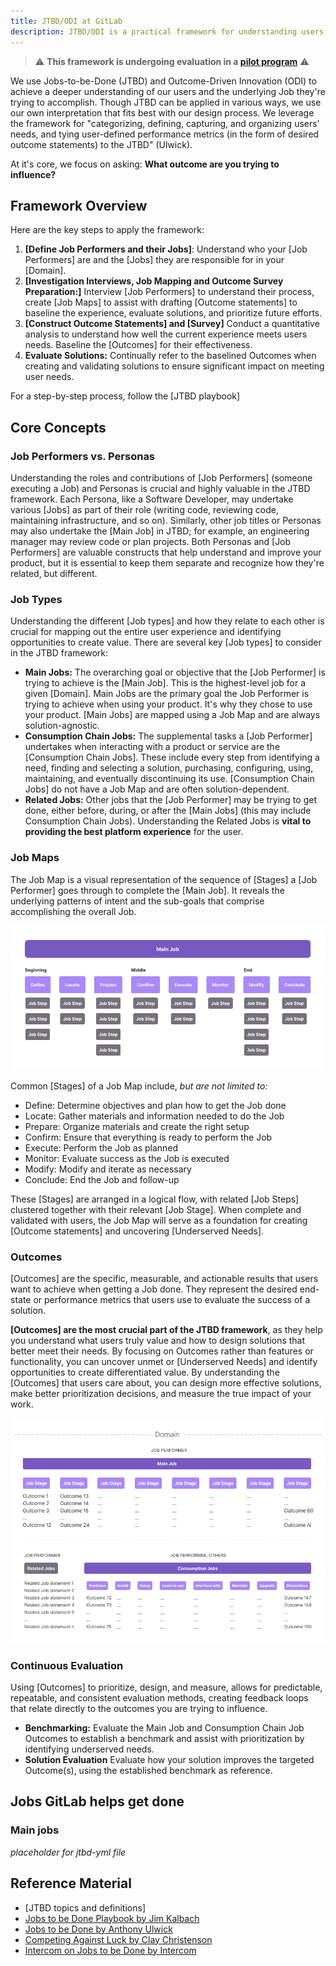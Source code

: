 ```yaml
---
title: JTBD/ODI at GitLab
description: JTBD/ODI is a practical framework for understanding users' desired outcomes.
---
```


>⚠️ **This framework is undergoing evaluation in a [pilot program](https://gitlab.com/gitlab-org/gitlab/-/iss️ues/477045)** ⚠️

We use Jobs-to-be-Done (JTBD) and Outcome-Driven Innovation (ODI) to achieve a deeper understanding of our users and the underlying Job they're trying to accomplish. Though JTBD can be applied in various ways, we use our own interpretation that fits best with our design process. We leverage the framework for "categorizing, defining, capturing, and organizing users' needs, and tying user-defined performance metrics (in the form of desired outcome statements) to the JTBD" (Ulwick).

At it's core, we focus on asking: **What outcome are you trying to influence?**

## Framework Overview

Here are the key steps to apply the framework:

1. **[Define Job Performers and their Jobs]**: Understand who your [Job Performers] are and the [Jobs] they are responsible for in your [Domain]<!--(/handbook/product/ux/jobs-to-be-done/jtbd_topics__definitions/#domain)-->.
1. **[Investigation Interviews, Job Mapping and Outcome Survey Preparation:]** Interview [Job Performers]<!--(/handbook/product/ux/jobs-to-be-done/jtbd_topics__definitions/#job-performers)--> to understand their process, create [Job Maps]<!--(/handbook/product/ux/jobs-to-be-done/jtbd_topics__definitions/#job-maps)--> to assist with drafting [Outcome statements]<!--(/handbook/product/ux/jobs-to-be-done/jtbd_topics__definitions/#outcome-statements)--> to baseline the experience, evaluate solutions, and prioritize future efforts.
1. **[Construct Outcome Statements]<!--(/handbook/product/ux/jobs-to-be-done/jtbd-playbook/#exercise-2:-construct-outcome-statements)--> and [Survey]<!--(/handbook/product/ux/jobs-to-be-done/jtbd-playbook/#outcomes-survey)-->** Conduct a quantitative analysis to understand how well the current experience meets users needs. Baseline the [Outcomes]<!--(/handbook/product/ux/jobs-to-be-done/jtbd_topics__definitions/#outcomes)--> for their effectiveness.
1. **Evaluate Solutions:** Continually refer to the baselined Outcomes when creating and validating solutions to ensure significant impact on meeting user needs.

For a step-by-step process, follow the [JTBD playbook]<!--(/handbook/product/ux/jobs-to-be-done/jtbd-playbook).-->

## Core Concepts

### Job Performers vs. Personas

Understanding the roles and contributions of [Job Performers]<!--(/handbook/product/ux/jobs-to-be-done/jtbd_topics__definitions/#job-performers)--> (someone executing a Job) and Personas is crucial and highly valuable in the JTBD framework. Each Persona, like a Software Developer, may undertake various [Jobs]<!--(handbook/product/ux/jobs-to-be-done/jtbd_topics__definitions/#job-types) --> as part of their role (writing code, reviewing code, maintaining infrastructure, and so on). Similarly, other job titles or Personas may also undertake the [Main Job]<!--(/handbook/product/ux/jobs-to-be-done/jtbd_topics__definitions/#main-jobs)--> in JTBD; for example, an engineering manager may review code or plan projects. Both Personas and [Job Performers]<!--(/handbook/product/ux/jobs-to-be-done/jtbd_topics__definitions/#job-performers)--> are valuable constructs that help understand and improve your product, but it is essential to keep them separate and recognize how they're related, but different.

### Job Types

Understanding the different [Job types]<!--(handbook/product/ux/jobs-to-be-done/jtbd_topics__definitions/#job-types)--> and how they relate to each other is crucial for mapping out the entire user experience and identifying opportunities to create value. There are several key [Job types]<!--(handbook/product/ux/jobs-to-be-done/jtbd_topics__definitions/#job-types)--> to consider in the JTBD framework:

- **Main Jobs:** The overarching goal or objective that the [Job Performer]<!--(/handbook/product/ux/jobs-to-be-done/jtbd_topics__definitions/#Job-Performers)--> is trying to achieve is the [Main Job]<!--(/handbook/product/ux/jobs-to-be-done/jtbd_topics__definitions/#main-jobs)-->. This is the highest-level job for a given [Domain]<!--(/handbook/product/ux/jobs-to-be-done/jtbd_topics__definitions/#domain)-->. Main Jobs are the primary goal the Job Performer is trying to achieve when using your product. It's why they chose to use your product. [Main Jobs]<!--(/handbook/product/ux/jobs-to-be-done/jtbd_topics__definitions/#main-jobs)--> are mapped using a Job Map and are always solution-agnostic.
- **Consumption Chain Jobs:** The supplemental tasks a [Job Performer]<!--(/handbook/product/ux/jobs-to-be-done/jtbd_topics__definitions/#job-performers)--> undertakes when interacting with a product or service are the [Consumption Chain Jobs]<!--(/handbook/product/ux/jobs-to-be-done/jtbd_topics__definitions/#consumption-jobs)-->. These include every step from identifying a need, finding and selecting a solution, purchasing, configuring, using, maintaining, and eventually discontinuing its use. [Consumption Chain Jobs]<!--(/handbook/product/ux/jobs-to-be-done/jtbd_topics__definitions/#consumption-jobs)--> do not have a Job Map and are often solution-dependent.
- **Related Jobs:** Other jobs that the [Job Performer]<!--(/handbook/product/ux/jobs-to-be-done/jtbd_topics__definitions/#job-performers)--> may be trying to get done, either before, during, or after the [Main Jobs]<!--(/handbook/product/ux/jobs-to-be-done/jtbd_topics__definitions/#main-jobs)--> (this may include Consumption Chain Jobs). Understanding the Related Jobs is **vital to providing the best platform experience** for the user.

### Job Maps

The Job Map is a visual representation of the sequence of [Stages]<!--(/handbook/product/ux/jobs-to-be-done/jtbd_topics__definitions/#job-stages)--> a [Job Performer]<!--(/handbook/product/ux/jobs-to-be-done/jtbd_topics__definitions/#job-performers)--> goes through to complete the [Main Job]<!--(/handbook/product/ux/jobs-to-be-done/jtbd_topics__definitions/#main-jobs)-->. It reveals the underlying patterns of intent and the sub-goals that comprise accomplishing the overall Job.

![Job Map](Concepts_Job_Map.png)

Common [Stages]<!--(/handbook/product/ux/jobs-to-be-done/jtbd_topics__definitions/#job-stages)--> of a Job Map include, _but are not limited to:_

- Define: Determine objectives and plan how to get the Job done
- Locate: Gather materials and information needed to do the Job
- Prepare: Organize materials and create the right setup
- Confirm: Ensure that everything is ready to perform the Job
- Execute: Perform the Job as planned
- Monitor: Evaluate success as the Job is executed
- Modify: Modify and iterate as necessary
- Conclude: End the Job and follow-up

These [Stages]<!--(/handbook/product/ux/jobs-to-be-done/jtbd_topics__definitions/#Job-Stages)--> are arranged in a logical flow, with related [Job Steps]<!--(/handbook/product/ux/jobs-to-be-done/jtbd_topics__definitions/#job-steps)--> clustered together with their relevant [Job Stage]<!--(/handbook/product/ux/jobs-to-be-done/jtbd_topics__definitions/#job-stages)-->. When complete and validated with users, the Job Map will serve as a foundation for creating [Outcome statements]<!--(/handbook/product/ux/jobs-to-be-done/jtbd_topics__definitions/#outcomes)--> and uncovering [Underserved Needs]<!--(/handbook/product/ux/jobs-to-be-done/jtbd_topics__definitions/#underserved-needs)-->.

### Outcomes

[Outcomes]<!--(/handbook/product/ux/jobs-to-be-done/jtbd_topics__definitions/#outcomes)--> are the specific, measurable, and actionable results that users want to achieve when getting a Job done. They represent the desired end-state or performance metrics that users use to evaluate the success of a solution.

**[Outcomes]<!--(/handbook/product/ux/jobs-to-be-done/jtbd_topics__definitions/#outcomes)--> are the most crucial part of the JTBD framework**, as they help you understand what users truly value and how to design solutions that better meet their needs. By focusing on Outcomes rather than features or functionality, you can uncover unmet or [Underserved Needs]<!--(/handbook/product/ux/jobs-to-be-done/jtbd_topics__definitions/#underserved-needs)--> and identify opportunities to create differentiated value. By understanding the [Outcomes]<!--(/handbook/product/ux/jobs-to-be-done/jtbd_topics__definitions/#outcomes)--> that users care about, you can design more effective solutions, make better prioritization decisions, and measure the true impact of your work.

![Job Map](Concepts_Outcomes.png)

### Continuous Evaluation

Using [Outcomes]<!--(/handbook/product/ux/jobs-to-be-done/jtbd_topics__definitions/#outcomes)--> to prioritize, design, and measure, allows for predictable, repeatable, and consistent evaluation methods, creating feedback loops that relate directly to the outcomes you are trying to influence.

- **Benchmarking:** Evaluate the Main Job and Consumption Chain Job Outcomes to establish a benchmark and assist with prioritization by identifying underserved needs.
- **Solution Evaluation** Evaluate how your solution improves the targeted Outcome(s), using the established benchmark as reference.

## Jobs GitLab helps get done

### Main jobs

_placeholder for jtbd-yml file_

## Reference Material

- [JTBD topics and definitions]
- [Jobs to be Done Playbook by Jim Kalbach](https://rosenfeldmedia.com/books/jobs-to-be-done-book/)
- [Jobs to be Done by Anthony Ulwick](https://jobs-to-be-done-book.com/)
- [Competing Against Luck by Clay Christenson](https://www.amazon.com/dp/0062435612/ref=cm_sw_em_r_mt_dp_U_v0k9Eb92AEDZX)
- [Intercom on Jobs to be Done by Intercom](https://www.intercom.com/resources/books/intercom-jobs-to-be-done)
